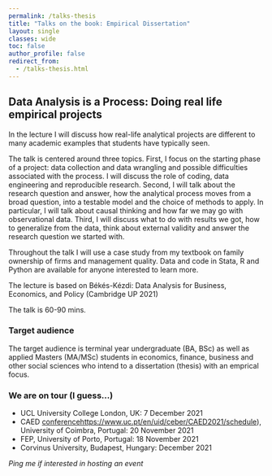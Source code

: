 ```yaml
---
permalink: /talks-thesis
title: "Talks on the book: Empirical Dissertation"
layout: single
classes: wide
toc: false
author_profile: false
redirect_from:
  - /talks-thesis.html
---
```



## Data Analysis is a Process: Doing real life empirical projects 

In the lecture I will discuss how real-life analytical projects are different to many academic examples that students have typically seen. 

The talk is centered around three topics.  First, I focus on the starting phase of a project: data collection and data wrangling and possible difficulties associated with the process. I will discuss the role of coding, data engineering and reproducible research. Second, I will talk about the research question and answer, how the analytical process moves from a broad question, into a testable model and the choice of methods to apply. In particular, I will talk about causal thinking and how far we may go with observational data. Third, I will discuss what to do with results we got, how to generalize from the data, think about external validity and answer the research question we started with. 

Throughout the talk I will use a case study from my textbook on family ownership of firms and management quality. Data and code in Stata, R and Python are available for anyone interested to learn more. 

The lecture is based on Békés-Kézdi: Data Analysis for Business, Economics, and Policy (Cambridge UP 2021) 

The talk is 60-90 mins. 

### Target audience
The target audience is terminal year undergraduate  (BA, BSc) as well as applied Masters (MA/MSc) students in economics, finance, business and other social sciences who intend to a dissertation (thesis) with an emprical focus. 


### We are on tour (I guess...)

* UCL University College London, UK: 7 December 2021
* CAED [conference]({)https://www.uc.pt/en/uid/ceber/CAED2021/schedule), University of Coimbra, Portugal: 20 November 2021 
* FEP, University of Porto, Portugal: 18 November 2021
* Corvinus University, Budapest, Hungary: December 2021

*Ping me if interested in hosting an event*